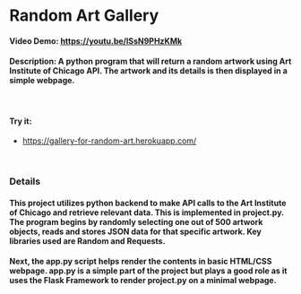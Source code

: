 # Random Art Gallery
#### Video Demo:  https://youtu.be/lSsN9PHzKMk
#### Description: A python program that will return a random artwork using Art Institute of Chicago API. The artwork and its details is then displayed in a simple webpage.

&nbsp;

#### Try it:
- https://gallery-for-random-art.herokuapp.com/

&nbsp;

### Details
#### This project utilizes python backend to make API calls to the Art Institute of Chicago and retrieve relevant data. This is implemented in project.py. The program begins by randomly selecting one out of 500 artwork objects, reads and stores JSON data for that specific artwork. Key libraries used are Random and Requests.
#### Next, the app.py script helps render the contents in basic HTML/CSS webpage. app.py is a simple part of the project but plays a good role as it uses the Flask Framework to render project.py on a minimal webpage.
